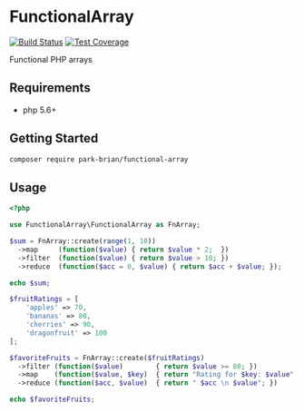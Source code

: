 # FunctionalArray
[![Build Status](https://travis-ci.org/park-brian/functional-array.svg?branch=master)](https://travis-ci.org/park-brian/functional-array)
[![Test Coverage](https://codeclimate.com/github/park-brian/functional-array/badges/coverage.svg)](https://codeclimate.com/github/park-brian/functional-array/coverage)

Functional PHP arrays

## Requirements
 - php 5.6+

## Getting Started

```bash
composer require park-brian/functional-array
```

## Usage
```php
<?php

use FunctionalArray\FunctionalArray as FnArray;

$sum = FnArray::create(range(1, 10))
  ->map     (function($value) { return $value * 2;  })
  ->filter  (function($value) { return $value > 10; })
  ->reduce  (function($acc = 0, $value) { return $acc + $value; });

echo $sum;

$fruitRatings = [
    'apples' => 70,
    'bananas' => 80,
    'cherries' => 90,
    'dragonfruit' => 100
];

$favoriteFruits = FnArray::create($fruitRatings)
  ->filter (function($value)        { return $value >= 80; })
  ->map    (function($value, $key)  { return "Rating for $key: $value"; })
  ->reduce (function($acc, $value)  { return " $acc \n $value"; })

echo $favoriteFruits;

```
